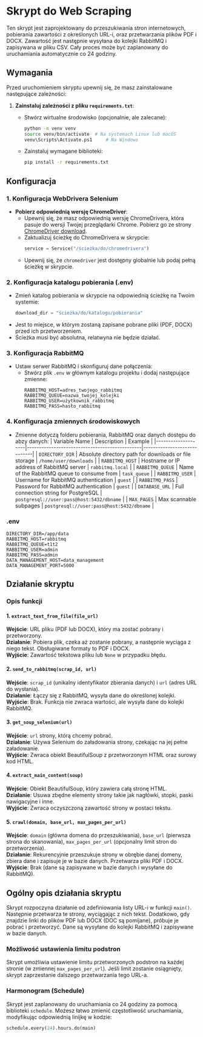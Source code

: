 # Skrypt do Web Scraping

Ten skrypt jest zaprojektowany do przeszukiwania stron internetowych, pobierania zawartości z określonych URL-i, oraz przetwarzania plików PDF i DOCX. Zawartość jest następnie wysyłana do kolejki RabbitMQ i zapisywana w pliku CSV. Cały proces może być zaplanowany do uruchamiania automatycznie co 24 godziny.

## Wymagania

Przed uruchomieniem skryptu upewnij się, że masz zainstalowane następujące zależności:

1. **Zainstaluj zależności z pliku `requirements.txt`**:
   - Stwórz wirtualne środowisko (opcjonalnie, ale zalecane):
     ```bash
     python -m venv venv
     source venv/bin/activate  # Na systemach Linux lub macOS
     venv\Scripts\Activate.ps1     # Na Windows
     ```

   - Zainstaluj wymagane biblioteki:
     ```bash
     pip install -r requirements.txt
     ```

## Konfiguracja

### 1. Konfiguracja WebDrivera Selenium
   - **Pobierz odpowiednią wersję ChromeDriver**:
     - Upewnij się, że masz odpowiednią wersję ChromeDrivera, która pasuje do wersji Twojej przeglądarki Chrome. Pobierz go ze strony [ChromeDriver download](https://sites.google.com/chromium.org/driver/).
     - Zaktualizuj ścieżkę do ChromeDrivera w skrypcie:
       ```python
       service = Service("/ścieżka/do/chromedrivera")
       ```
     - Upewnij się, że `chromedriver` jest dostępny globalnie lub podaj pełną ścieżkę w skrypcie.

### 2. Konfiguracja katalogu pobierania (.env)
   - Zmień katalog pobierania w skrypcie na odpowiednią ścieżkę na Twoim systemie:
     ```python
     download_dir = "ścieżka/do/katalogu/pobierania"
     ```
   - Jest to miejsce, w którym zostaną zapisane pobrane pliki (PDF, DOCX) przed ich przetworzeniem.
   - Ścieżka musi być absolutna, relatwyna nie będzie działać.

### 3. Konfiguracja RabbitMQ
   - Ustaw serwer RabbitMQ i skonfiguruj dane połączenia:
     - Stwórz plik `.env` w głównym katalogu projektu i dodaj następujące zmienne:
       ```env
       RABBITMQ_HOST=adres_twojego_rabbitmq
       RABBITMQ_QUEUE=nazwa_twojej_kolejki
       RABBITMQ_USER=użytkownik_rabbitmq
       RABBITMQ_PASS=hasło_rabbitmq
       ```

### 4. Konfiguracja zmiennych środowiskowych
   - Zmienne dotyczą folderu pobierania, RabbitMQ oraz danych dostępu do abzy danych:
   | Variable Name      | Description                                   | Example                     |
   |--------------------|-----------------------------------------------|-----------------------------|
   | `DIRECTORY_DIR`     | Absolute directory path for downloads or file storage | `/home/user/downloads`       |
   | `RABBITMQ_HOST`     | Hostname or IP address of RabbitMQ server     | `rabbitmq.local`             |
   | `RABBITMQ_QUEUE`    | Name of the RabbitMQ queue to consume from    | `task_queue`                 |
   | `RABBITMQ_USER`     | Username for RabbitMQ authentication           | `guest`                     |
   | `RABBITMQ_PASS`     | Password for RabbitMQ authentication           | `guest`                     |
   | `DATABASE_URL`      | Full connection string for PostgreSQL          | `postgresql://user:pass@host:5432/dbname` |
   | `MAX_PAGES`         | Max scannable subpages                         | `postgresql://user:pass@host:5432/dbname` |

### .env
```.env
DIRECTORY_DIR=/app/data
RABBITMQ_HOST=rabbitmq
RABBITMQ_QUEUE=t1t2
RABBITMQ_USER=admin
RABBITMQ_PASS=admin
DATA_MANAGEMENT_HOST=data_management
DATA_MANAGEMENT_PORT=5000
```

## Działanie skryptu

### Opis funkcji

#### 1. `extract_text_from_file(file_url)`
   **Wejście**: URL pliku (PDF lub DOCX), który ma zostać pobrany i przetworzony.  
   **Działanie**: Pobiera plik, czeka aż zostanie pobrany, a następnie wyciąga z niego tekst. Obsługiwane formaty to PDF i DOCX.  
   **Wyjście**: Zawartość tekstowa pliku lub `None` w przypadku błędu.

#### 2. `send_to_rabbitmq(scrap_id, url)`
   **Wejście**: `scrap_id` (unikalny identyfikator zbierania danych) i `url` (adres URL do wysłania).  
   **Działanie**: Łączy się z RabbitMQ, wysyła dane do określonej kolejki.  
   **Wyjście**: Brak. Funkcja nie zwraca wartości, ale wysyła dane do kolejki RabbitMQ.

#### 3. `get_soup_selenium(url)`
   **Wejście**: `url` strony, którą chcemy pobrać.  
   **Działanie**: Używa Selenium do załadowania strony, czekając na jej pełne załadowanie.  
   **Wyjście**: Zwraca obiekt BeautifulSoup z przetworzonym HTML oraz surowy kod HTML.

#### 4. `extract_main_content(soup)`
   **Wejście**: Obiekt BeautifulSoup, który zawiera całą stronę HTML.  
   **Działanie**: Usuwa zbędne elementy strony takie jak nagłówki, stopki, paski nawigacyjne i inne.  
   **Wyjście**: Zwraca oczyszczoną zawartość strony w postaci tekstu.

#### 5. `crawl(domain, base_url, max_pages_per_url)`
   **Wejście**: `domain` (główna domena do przeszukiwania), `base_url` (pierwsza strona do skanowania), `max_pages_per_url` (opcjonalny limit stron do przetworzenia).  
   **Działanie**: Rekurencyjnie przeszukuje strony w obrębie danej domeny, zbiera dane i zapisuje je w bazie danych. Przetwarza pliki PDF i DOCX.  
   **Wyjście**: Brak (dane są zapisywane w bazie danych i wysyłane do RabbitMQ).

## Ogólny opis działania skryptu

Skrypt rozpoczyna działanie od zdefiniowania listy URL-i w funkcji `main()`. Następnie przetwarza te strony, wyciągając z nich tekst. Dodatkowo, gdy znajdzie linki do plików PDF lub DOCX (DOC są pomijane), próbuje je pobrać i przetworzyć. Dane są wysyłane do kolejki RabbitMQ i zapisywane w bazie danych.

### Możliwość ustawienia limitu podstron
Skrypt umożliwia ustawienie limitu przetworzonych podstron na każdej stronie (w zmiennej `max_pages_per_url`). Jeśli limit zostanie osiągnięty, skrypt zaprzestanie dalszego przetwarzania tego URL-a.

### Harmonogram (Schedule)
Skrypt jest zaplanowany do uruchamiania co 24 godziny za pomocą biblioteki `schedule`. Możesz łatwo zmienić częstotliwość uruchamiania, modyfikując odpowiednią linijkę w kodzie:
```python
schedule.every(24).hours.do(main)
```
